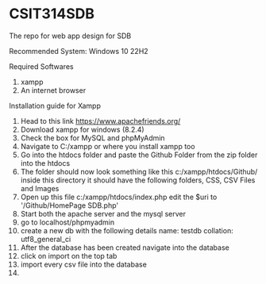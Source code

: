 # CSIT314SDB
The repo for web app design for SDB


Recommended System:
Windows 10 22H2

Required Softwares
1. xampp
2. An internet browser

Installation guide for Xampp
1. Head to this link https://www.apachefriends.org/ 
2. Download xampp for windows (8.2.4)
3. Check the box for MySQL and phpMyAdmin
4. Navigate to C:/xampp or where you install xampp too
5. Go into the htdocs folder and paste the Github Folder from the zip folder into the htdocs
6. The folder should now look something like this c:/xampp/htdocs/Github/ inside this directory it should have the following folders, CSS, CSV Files and Images
7. Open up this file c:/xampp/htdocs/index.php edit the $uri to '/Github/HomePage SDB.php'
8. Start both the apache server and the mysql server   
9. go to localhost/phpmyadmin
10. create a new db with the following details
    name: testdb
    collation: utf8_general_ci   
11. After the database has been created navigate into the database
12. click on import on the top tab
13. import every csv file into the database
14.           